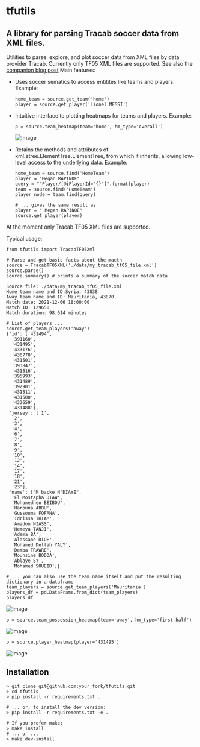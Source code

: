 # tfutils
## A library for parsing Tracab soccer data from XML files.

Utilities to parse, explore, and plot soccer data from XML files 
by data provider Tracab. Currently only TF05 XML files are supported. 
See also the [companion blog post](https://www.lucacazzanti.net/blog/posts/2022-11-15-tfutils/2022-11-15-tfutils.html)
Main features:

* Uses soccer sematics to access entitites like teams and players.
  Example:
  ```
  home_team = source.get_team('home')
  player = source.get_player('Lionel MESSI')
  ```
* Intuitive interface to plotting heatmaps for teams and players.
  Example:
  ```
  p = source.team_heatmap(team='home', hm_type='overall')
  ```
  ![image](https://user-images.githubusercontent.com/2517549/200660261-45efed04-8495-4faa-bc17-77b56bbd6559.png)
  
* Retains the methods and attributes of xml.etree.ElementTree.ElementTree,
  from which it inherits, allowing low-level access to the underlying data. 
  Example:
  ```
  home_team = source.find('HomeTeam')
  player = "Megan RAPINOE"
  query = ""Player/[@iPlayerId='{}']".format(player)
  team = source.find('HomeTeam')
  player_node = team.find(query)
  
  # ... gives the same result as
  player = " Megan RAPINOE"
  source.get_player(player)
  ```
At the moment only Tracab TF05 XML files are supported.

Typical usage:
```
from tfutils import TracabTF05Xml

# Parse and get basic facts about the macth
source = TracabTF05XML('./data/my_tracab_tf05_file.xml')
source.parse()
source.summary() # prints a summary of the soccer match data

Source file: ./data/my_tracab_tf05_file.xml
Home team name and ID:Syria, 43838
Away team name and ID: Mauritania, 43870
Match date: 2021-12-06 18:00:00
Match ID: 129650
Match duration: 98.614 minutes

# List of players ...
source.get_team_players('away')
{'id': ['431494',
  '391160',
  '431495',
  '433176',
  '436778',
  '431501',
  '393847',
  '431516',
  '395993',
  '431489',
  '392901',
  '431511',
  '431500',
  '433659',
  '431488'],
 'jersey': ['1',
  '2',
  '3',
  '4',
  '6',
  '7',
  '8',
  '9',
  '10',
  '12',
  '14',
  '17',
  '18',
  '21',
  '23'],
 'name': ["M'backe N'DIAYE",
  'El Mostapha DIAW',
  'Mohamedhen BEIBOU',
  'Harouna ABOU',
  'Gussouma FOFANA',
  'Idrissa THIAM',
  'Amadou NIASS',
  'Hemeya TANJI',
  'Adama BÀ',
  'Alassane DIOP',
  'Mohamed Dellah YALY',
  'Demba TRAWRE',
  'Mouhsine BODDA',
  'Ablaye SY',
  'Mohamed SOUEID']}

# ... you can also use the team name itself and put the resulting dictionary in a dataframe
team_players = source.get_team_players('Mauritania')
players_df = pd.DataFrame.from_dict(team_players)
players_df
```
![image](https://user-images.githubusercontent.com/2517549/201769043-a0fbd8cb-f1ac-4788-86eb-0408667dd373.png)

```
p = source.team_possession_heatmap(team='away', hm_type='first-half')
```
![image](https://user-images.githubusercontent.com/2517549/200660885-69e652e1-56b0-4cc2-8045-f3f7cfb91b82.png)
```
p = source.player_heatmap(player='431495')
```
![image](https://user-images.githubusercontent.com/2517549/200661408-abe482da-8885-4bbc-8d6b-17a40f46d7c8.png)

## Installation
```
> git clone git@github.com:your_fork/tfutils.git
> cd tfutils
> pip install -r requirements.txt .

# ... or, to install the dev version:
> pip install -r requirements.txt -e .
 
# If you prefer make:
> make install 
# ... or ...
> make dev-install
```
